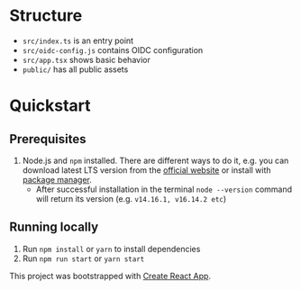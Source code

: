 # Structure

- `src/index.ts` is an entry point
- `src/oidc-config.js` contains OIDC configuration
- `src/app.tsx` shows basic behavior
- `public/` has all public assets
# Quickstart

## Prerequisites

1. Node.js and `npm` installed. There are different ways to do it, e.g. you can download latest LTS version from the [official website](https://nodejs.org/en/download/]) or install with [package manager](https://nodejs.org/en/download/package-manager/).
    - After successful installation in the terminal `node --version` command will return its version (e.g. `v14.16.1, v16.14.2 etc`)

## Running locally

1. Run `npm install` or `yarn` to install dependencies
2. Run `npm run start` or `yarn start`


This project was bootstrapped with [Create React App](https://github.com/facebook/create-react-app).
